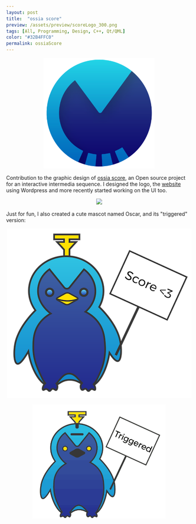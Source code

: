```yaml
---
layout: post
title:  "ossia score"
preview: /assets/preview/scoreLogo_300.png
tags: [All, Programming, Design, C++, Qt/QML]
color: "#32B4FFC0"
permalink: ossiaScore
---
```



<p align="center">
    <img src="/assets/scoreLogo.png" width="300"/>
</p>

Contribution to the graphic design of [ossia score](https://github.com/OSSIA/score), an Open source project for an interactive intermedia sequence. I designed the logo, the [website](https://ossia.io/) using Wordpress and more recently started working on the UI too.

<p align="center">
  <img src="https://raw.githubusercontent.com/OSSIA/score/master/Documentation/score.png"/>
</p>

Just for fun, I also created a cute mascot named Oscar, and its "triggered" version: 

<p align="center">
  <img src="/assets/scoreFun.png"/>
</p>


<p align="center">
  <img src="/assets/oscar_triggered_loop.gif" />
</p>

